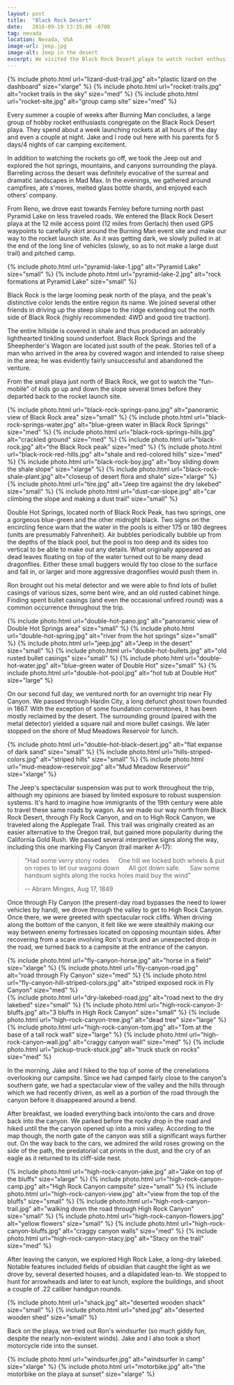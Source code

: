 ```yaml
---
layout: post
title:  "Black Rock Desert"
date:   2016-09-19 13:35:00 -0700
tag: nevada
location: Nevada, USA
image-url: jeep.jpg
image-alt: Jeep in the desert
excerpt: We visited the Black Rock Desert playa to watch rocket enthusiasts, hike through canyons, and look at hot springs.
---
```

<div class='img-gallery'>
{% include photo.html url="lizard-dust-trail.jpg" alt="plastic lizard on the dashboard" size="xlarge" %}
{% include photo.html url="rocket-trails.jpg" alt="rocket trails in the sky" size="med" %}
{% include photo.html url="rocket-site.jpg" alt="group camp site" size="med" %}
</div>

Every summer a couple of weeks after Burning Man concludes, a large group of hobby rocket enthusiasts congregate on the Black Rock Desert playa. They spend about a week launching rockets at all hours of the day and even a couple at night. Jake and I rode out here with his parents for 5 days/4 nights of car camping excitement.

In addition to watching the rockets go off, we took the Jeep out and explored the hot springs, mountains, and canyons surrounding the playa. Barreling across the desert was definitely evocative of the surreal and dramatic landscapes in Mad Max. In the evenings, we gathered around campfires, ate s'mores, melted glass bottle shards, and enjoyed each others' company.

From Reno, we drove east towards Fernley before turning north past Pyramid Lake on less traveled roads. We entered the Black Rock Desert playa at the 12 mile access point (12 miles from Gerlach) then used GPS waypoints to carefully skirt around the Burning Man event site and make our way to the rocket launch site. As it was getting dark, we slowly pulled in at the end of the long line of vehicles (slowly, so as to not make a large dust trail) and pitched camp.

<div class='img-gallery'>
{% include photo.html url="pyramid-lake-1.jpg" alt="Pyramid Lake" size="small" %}
{% include photo.html url="pyramid-lake-2.jpg" alt="rock formations at Pyramid Lake" size="small" %}
</div>

Black Rock is the large looming peak north of the playa, and the peak's distinctive color lends the entire region its name. We joined several other friends in driving up the steep slope to the ridge extending out the north side of Black Rock (highly recommended: 4WD and good tire traction).

The entire hillside is covered in shale and thus produced an adorably lighthearted tinkling sound underfoot. Black Rock Springs and the Sheepherder's Wagon are located just south of the peak. Stories tell of a man who arrived in the area by covered wagon and intended to raise sheep in the area; he was evidently fairly unsuccessful and abandoned the venture.

From the small playa just north of Black Rock, we got to watch the "fun-mobile" of kids go up and down the slope several times before they departed back to the rocket launch site.

<div class='img-gallery'>
{% include photo.html url="black-rock-springs-pano.jpg" alt="panoramic view of Black Rock area" size="small" %}
{% include photo.html url="black-rock-springs-water.jpg" alt="blue-green water in Black Rock Springs" size="med" %}
{% include photo.html url="black-rock-springs-hills.jpg" alt="crackled ground" size="med" %}
{% include photo.html url="black-rock.jpg" alt="the Black Rock peak" size="med" %}
{% include photo.html url="black-rock-red-hills.jpg" alt="shale and red-colored hills" size="med" %}
{% include photo.html url="black-rock-boy.jpg" alt="boy sliding down the shale slope" size="xlarge" %}
{% include photo.html url="black-rock-shale-plant.jpg" alt="closeup of desert flora and shale" size="xlarge" %}
{% include photo.html url="tire.jpg" alt="Jeep tire against the dry lakebed" size="small" %}
{% include photo.html url="dust-car-slope.jpg" alt="car climbing the slope and making a dust trail" size="small" %}
</div>

Double Hot Springs, located north of Black Rock Peak, has two springs, one a gorgeous blue-green and the other midnight black. Two signs on the encircling fence warn that the water in the pools is either 175 or 180 degrees (units are presumably Fahrenheit). Air bubbles periodically bubble up from the depths of the black pool, but the pool is too deep and its sides too vertical to be able to make out any details. What originally appeared as dead leaves floating on top of the water turned out to be many dead dragonflies. Either these small buggers would fly too close to the surface and fall in, or larger and more aggressive dragonflies would push them in.

Ron brought out his metal detector and we were able to find lots of bullet casings of various sizes, some bent wire, and an old rusted cabinet hinge. Finding spent bullet casings (and even the occasional unfired round) was a common occurrence throughout the trip.

<div class='img-gallery'>
{% include photo.html url="double-hot-pano.jpg" alt="panoramic view of Double Hot Springs area" size="small" %}
{% include photo.html url="double-hot-spring.jpg" alt="river from the hot springs" size="small" %}
{% include photo.html url="jeep.jpg" alt="Jeep in the desert" size="small" %}
{% include photo.html url="double-hot-bullets.jpg" alt="old rusted bullet casings" size="small" %}
{% include photo.html url="double-hot-water.jpg" alt="blue-green water of Double Hot" size="small" %}
{% include photo.html url="double-hot-pool.jpg" alt="hot tub at Double Hot" size="large" %}
</div>

On our second full day, we ventured north for an overnight trip near Fly Canyon. We passed through Hardin City, a long defunct ghost town founded in 1867. With the exception of some foundation cornerstones, it has been mostly reclaimed by the desert. The surrounding ground (paired with the metal detector) yielded a square nail and more bullet casings. We later stopped on the shore of Mud Meadows Reservoir for lunch.

<div class='img-gallery'>
{% include photo.html url="double-hot-black-desert.jpg" alt="flat expanse of dark sand" size="small" %}
{% include photo.html url="hills-striped-colors.jpg" alt="striped hills" size="small" %}
{% include photo.html url="mud-meadow-reservoir.jpg" alt="Mud Meadow Reservoir" size="xlarge" %}
</div>

The Jeep's spectacular suspension was put to work throughout the trip, although my opinions are biased by limited exposure to robust suspension systems. It's hard to imagine how immigrants of the 19th century were able to travel these same roads by wagon. As we made our way north from Black Rock Desert, through Fly Rock Canyon, and on to High Rock Canyon, we traveled along the Applegate Trail. This trail was originally created as an easier alternative to the Oregon trail, but gained more popularity during the California Gold Rush. We passed several interpretive signs along the way, including this one marking Fly Canyon (trail marker A-17):

> "Had some verry stony rodes &emsp; One hill we locked both wheels & put on ropes to let our wagons down &emsp; All got down safe. &emsp; Saw some handsum sights along the rocks holes maid buy the wind"
>
> -- Abram Minges, Aug 17, 1849

Once through Fly Canyon (the present-day road bypasses the need to lower vehicles by hand), we drove through the valley to get to High Rock Canyon. Once there, we were greeted with spectacular rock cliffs. When driving along the bottom of the canyon, it felt like we were stealthily making our way between enemy fortresses located on opposing mountain sides. After recovering from a scare involving Ron's truck and an unexpected drop in the road, we turned back to a campsite at the entrance of the canyon.

<div class='img-gallery'>
{% include photo.html url="fly-canyon-horse.jpg" alt="horse in a field" size="xlarge" %}
{% include photo.html url="fly-canyon-road.jpg" alt="road through Fly Canyon" size="med" %}
{% include photo.html url="fly-canyon-hill-striped-colors.jpg" alt="striped exposed rock in Fly Canyon" size="med" %}
</div>
<div class='img-gallery'>
{% include photo.html url="dry-lakebed-road.jpg" alt="road next to the dry lakebed" size="small" %}
{% include photo.html url="high-rock-canyon-3-bluffs.jpg" alt="3 bluffs in High Rock Canyon" size="small" %}
{% include photo.html url="high-rock-canyon-tree.jpg" alt="dead tree" size="large" %}
{% include photo.html url="high-rock-canyon-tom.jpg" alt="Tom at the base of a tall rock wall" size="large" %}
{% include photo.html url="high-rock-canyon-wall.jpg" alt="craggy canyon wall" size="med" %}
{% include photo.html url="pickup-truck-stuck.jpg" alt="truck stuck on rocks" size="med" %}
</div>

In the morning, Jake and I hiked to the top of some of the crenelations overlooking our campsite. Since we had camped fairly close to the canyon's southern gate, we had a spectacular view of the valley and the hills through which we had recently driven, as well as a portion of the road through the canyon before it disappeared around a bend.

After breakfast, we loaded everything back into/onto the cars and drove back into the canyon. We parked before the rocky drop in the road and hiked until the the canyon opened up into a mini valley. According to the map though, the north gate of the canyon was still a significant ways further out. On the way back to the cars, we admired the wild roses growing on the side of the path, the predatorial cat prints in the dust, and the cry of an eagle as it returned to its cliff-side nest.

<div class='img-gallery'>
{% include photo.html url="high-rock-canyon-jake.jpg" alt="Jake on top of the bluffs" size="xlarge" %}
{% include photo.html url="high-rock-canyon-camp.jpg" alt="High Rock Canyon campsite" size="small" %}
{% include photo.html url="high-rock-canyon-view.jpg" alt="view from the top of the bluffs" size="small" %}
{% include photo.html url="high-rock-canyon-trail.jpg" alt="walking down the road through High Rock Canyon" size="small" %}
{% include photo.html url="high-rock-canyon-flowers.jpg" alt="yellow flowers" size="small" %}
{% include photo.html url="high-rock-canyon-bluffs.jpg" alt="craggy canyon walls" size="med" %}
{% include photo.html url="high-rock-canyon-stacy.jpg" alt="Stacy on the trail" size="med" %}
</div>

After leaving the canyon, we explored High Rock Lake, a long-dry lakebed. Notable features included fields of obsidian that caught the light as we drove by, several deserted houses, and a dilapidated lean-to. We stopped to hunt for arrowheads and later to eat lunch, explore the buildings, and shoot a couple of .22 caliber handgun rounds.

<div class='img-gallery'>
{% include photo.html url="shack.jpg" alt="deserted wooden shack" size="small" %}
{% include photo.html url="shed.jpg" alt="deserted wooden shed" size="small" %}
</div>

Back on the playa, we tried out Ron's windsurfer (so much giddy fun, despite the nearly non-existent winds). Jake and I also took a short motorcycle ride into the sunset.

<div class='img-gallery'>
{% include photo.html url="windsurfer.jpg" alt="windsurfer in camp" size="xlarge" %}
{% include photo.html url="motorbike.jpg" alt="the motorbike on the playa at sunset" size="xlarge" %}
</div>
